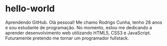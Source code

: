 # hello-world
Aprendendo GitHub.
Olá pessoal!  Me chamo Rodrigo Cunha, tenho 28 anos e sou estudante de programação. No momento, estou me dedicando a aprender desenvolvimento web utilizando HTML5, CSS3 e JavaScript. Futuramente pretendo me tornar um programador fullstack.
